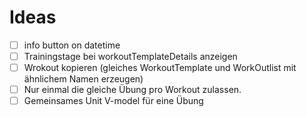 # Ideas

- [ ] info button on datetime
- [ ] Trainingstage bei workoutTemplateDetails anzeigen
- [ ] Wrokout kopieren (gleiches WorkoutTemplate und WorkOutlist mit ähnlichem Namen erzeugen)
- [ ] Nur einmal die gleiche Übung pro Workout zulassen.
- [ ] Gemeinsames Unit V-model für eine Übung
